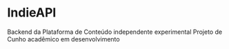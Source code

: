 # IndieAPI
Backend da Plataforma de Conteúdo independente experimental
Projeto de Cunho acadêmico em desenvolvimento
